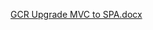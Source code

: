 [GCR Upgrade MVC to SPA.docx](https://github.com/wagnertechservices/GeebsControllerRepairBlazor/files/11165223/GCR.Upgrade.MVC.to.SPA.docx)
